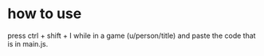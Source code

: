 # how to use

press ctrl + shift + I while in a game (u/person/title) and paste the code that is in main.js.
